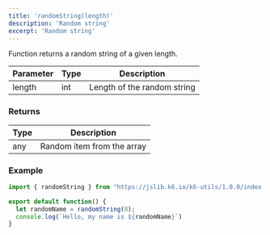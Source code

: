```yaml
---
title: 'randomString(length)'
description: 'Random string'
excerpt: 'Random string'
---
```


Function returns a random string of a given length.

| Parameter     | Type   | Description |
| ------------- | ------ |  --- |
| length  | int  | Length of the random string |


### Returns

| Type   | Description     |
| -----  | --------------- |
| any    | Random item from the array  |


### Example

<CodeGroup labels={[]}>

```javascript
import { randomString } from "https://jslib.k6.io/k6-utils/1.0.0/index.js";

export default function() {
  let randomName = randomString(8);
  console.log(`Hello, my name is ${randomName}`)
}

```

</CodeGroup>
